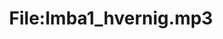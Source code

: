 ---
title: File:Imba1_hvernig.mp3
recording of: hvernig?
reading speed: slow
speaker: Imba
license: CC0
---